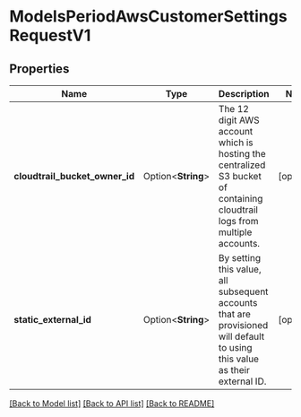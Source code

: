 # ModelsPeriodAwsCustomerSettingsRequestV1

## Properties

Name | Type | Description | Notes
------------ | ------------- | ------------- | -------------
**cloudtrail_bucket_owner_id** | Option<**String**> | The 12 digit AWS account which is hosting the centralized S3 bucket of containing cloudtrail logs from multiple accounts. | [optional]
**static_external_id** | Option<**String**> | By setting this value, all subsequent accounts that are provisioned will default to using this value as their external ID. | [optional]

[[Back to Model list]](./README.md#documentation-for-models) [[Back to API list]](./README.md#documentation-for-api-endpoints) [[Back to README]](../README.md)
